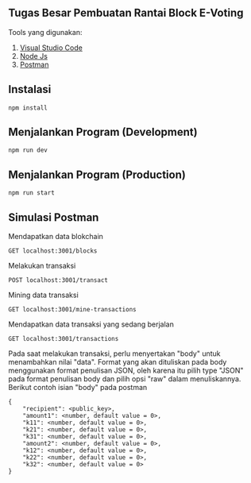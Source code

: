 ## Tugas Besar Pembuatan Rantai Block E-Voting

Tools yang digunakan:

1. [Visual Studio Code](https://code.visualstudio.com/download)
2. [Node Js](https://nodejs.org/en/download/)
3. [Postman](https://www.postman.com/downloads/)

## Instalasi

```
npm install
```

## Menjalankan Program (Development)

```
npm run dev
```

## Menjalankan Program (Production)

```
npm run start
```

## Simulasi Postman

Mendapatkan data blokchain

```
GET localhost:3001/blocks
```

Melakukan transaksi

```
POST localhost:3001/transact
```

Mining data transaksi

```
GET localhost:3001/mine-transactions
```

Mendapatkan data transaksi yang sedang berjalan

```
GET localhost:3001/transactions
```

Pada saat melakukan transaksi, perlu menyertakan "body" untuk menambahkan nilai "data". Format yang akan dituliskan pada body menggunakan format penulisan JSON, oleh karena itu pilih type "JSON" pada format penulisan body dan pilih opsi "raw" dalam menuliskannya. Berikut contoh isian "body" pada postman

```
{
    "recipient": <public_key>,
    "amount1": <number, default value = 0>,
    "k11": <number, default value = 0>,
    "k21": <number, default value = 0>,
    "k31": <number, default value = 0>,
    "amount2": <number, default value = 0>,
    "k12": <number, default value = 0>,
    "k22": <number, default value = 0>,
    "k32": <number, default value = 0>
}
```
